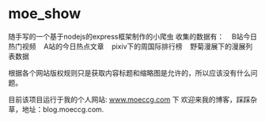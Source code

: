 ﻿# moe_show

随手写的一个基于nodejs的express框架制作的小爬虫
收集的数据有：
    B站今日热门视频
    A站的今日热点文章
    pixiv下的周国际排行榜
    野菊漫展下的漫展列表数据
    
根据各个网站版权规则只是获取内容标题和缩略图是允许的，所以应该没有什么问题。

目前该项目运行于我的个人网站: www.moeccg.com 下
欢迎来我的博客，踩踩杂草，地址：blog.moeccg.com.

